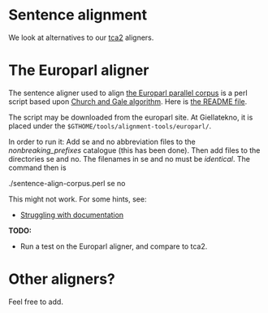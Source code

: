 # Sentence alignment

We look at alternatives to our [tca2](tca2.html) aligners.

# The Europarl aligner

The sentence aligner used to align [the Europarl parallel corpus](http://www.statmt.org/europarl/) is a perl script based upon [Church and Gale algorithm](http://people.csail.mit.edu/koehn/publications/de-news/church_and_gale.ps). Here is [the README file](europarl_aligner_README.txt).

The script may be downloaded from the europarl site. At Giellatekno, it is placed under the `$GTHOME/tools/alignment-tools/europarl/`.

In order to run it: Add se and no abbreviation files to the _nonbreaking_prefixes_ catalogue (this has been done). Then add files to the directories se and no. The filenames in se and no must be _identical_. The command then is

./sentence-align-corpus.perl se no

This might not work. For some hints, see:

- [Struggling with documentation](http://www.mail-archive.com/moses-support@mit.edu/msg00301.html)

**TODO:**

- Run a test on the Europarl aligner, and compare to tca2.

# Other aligners?

Feel free to add.
